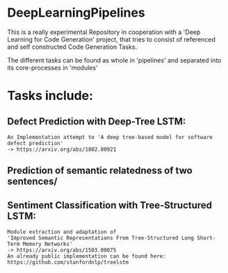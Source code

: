 # DeepLearningPipelines

This is a really experimental Repository in cooperation with a 'Deep Learning for Code Generation' project, that tries to consist of referenced and self constructed Code Generation Tasks.


The different tasks can be found as whole in 'pipelines'
and separated into its core-processes in 'modules'


# Tasks include:

## Defect Prediction with Deep-Tree LSTM:
	An Implementation attempt to 'A deep tree-based model for software defect prediction'
	-> https://arxiv.org/abs/1802.00921

## Prediction of semantic relatedness of two sentences/
## Sentiment Classification with Tree-Structured LSTM:
	Module extraction and adaptation of
	'Improved Semantic Representations From Tree-Structured Long Short-Term Memory Networks'
	-> https://arxiv.org/abs/1503.00075
	An already public implementation can be found here: https://github.com/stanfordnlp/treelstm
	
